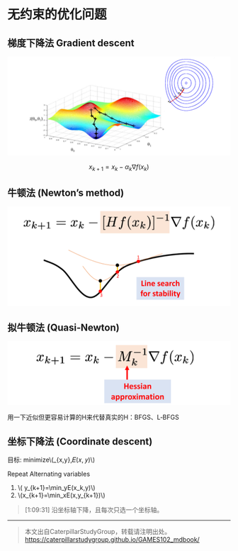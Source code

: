 # 无约束的优化问题    

## 梯度下降法 Gradient descent   

![](../assets/优化10.png)   

$$
x_{k+1}=x_k-\alpha _k\nabla f(x_k)
$$

## 牛顿法 (Newton’s method)    

![](../assets/优化11.png)   


## 拟牛顿法 (Quasi‐Newton)    

![](../assets/优化12.png)   

用一下近似但更容易计算的H来代替真实的H：BFGS、L‐BFGS    

## 坐标下降法 (Coordinate descent)    

目标: minimize\\(_{x,y},𝐸(𝑥, 𝑦)\\)     

Repeat Alternating variables    
1. \\( y_{k+1}=\min_yE(x_k,y)\\)  
2. \\(x_{k+1}=\min_xE(x,y_{k+1})\\)    

> [1:09:31] 沿坐标轴下降，且每次只选一个坐标轴。      

---  

> 本文出自CaterpillarStudyGroup，转载请注明出处。
https://caterpillarstudygroup.github.io/GAMES102_mdbook/


